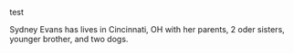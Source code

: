 test

Sydney Evans has lives in Cincinnati, OH with her parents, 2 oder sisters, younger brother, and two dogs.
